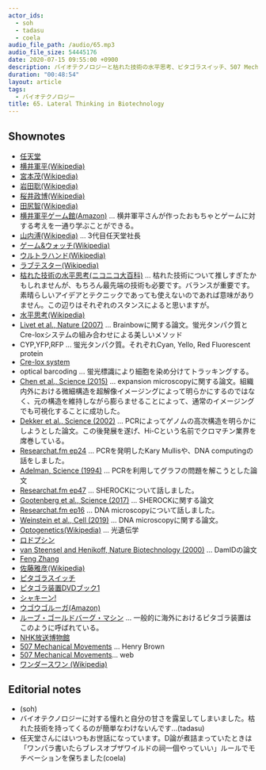 ```yaml
---
actor_ids:
  - soh
  - tadasu
  - coela
audio_file_path: /audio/65.mp3
audio_file_size: 54445176
date: 2020-07-15 09:55:00 +0900
description: バイオテクノロジーと枯れた技術の水平思考、ピタゴラスイッチ、507 Mechanical Movementsについて話しました。
duration: "00:48:54"
layout: article
tags:
  - バイオテクノロジー
title: 65. Lateral Thinking in Biotechnology
---
```




## Shownotes
- [任天堂](https://www.nintendo.com/)
- [横井軍平(Wikipedia)](https://ja.wikipedia.org/wiki/%E6%A8%AA%E4%BA%95%E8%BB%8D%E5%B9%B3)
- [宮本茂(Wikipedia)](https://ja.wikipedia.org/wiki/%E5%AE%AE%E6%9C%AC%E8%8C%82)
- [岩田聡(Wikipedia)](https://ja.wikipedia.org/wiki/%E5%B2%A9%E7%94%B0%E8%81%A1)
- [桜井政博(Wikipedia)](https://ja.wikipedia.org/wiki/%E6%A1%9C%E4%BA%95%E6%94%BF%E5%8D%9A)
- [田尻智(Wikipedia)](https://ja.wikipedia.org/wiki/%E7%94%B0%E5%B0%BB%E6%99%BA)
- [横井軍平ゲーム館(Amazon)](https://www.amazon.co.jp/dp/4480432930/?tag=researchatf04-22) ... 横井軍平さんが作ったおもちゃとゲームに対する考えを一通り学ぶことができる。
- [山内溥(Wikipedia)](https://ja.wikipedia.org/wiki/%E5%B1%B1%E5%86%85%E6%BA%A5) ... 3代目任天堂社長
- [ゲーム&ウォッチ(Wikipedia)](https://ja.wikipedia.org/wiki/%E3%82%B2%E3%83%BC%E3%83%A0%26%E3%82%A6%E3%82%AA%E3%83%83%E3%83%81)
- [ウルトラハンド(Wikipedia)](https://ja.wikipedia.org/wiki/%E3%82%A6%E3%83%AB%E3%83%88%E3%83%A9%E3%83%8F%E3%83%B3%E3%83%89)
- [ラブテスター(Wikipedia)](https://ja.wikipedia.org/wiki/%E3%83%A9%E3%83%96%E3%83%86%E3%82%B9%E3%82%BF%E3%83%BC)
- [枯れた技術の水平思考(ニコニコ大百科)](https://dic.nicovideo.jp/a/%E6%9E%AF%E3%82%8C%E3%81%9F%E6%8A%80%E8%A1%93%E3%81%AE%E6%B0%B4%E5%B9%B3%E6%80%9D%E8%80%83) ... 枯れた技術について推しすぎたかもしれませんが、もちろん最先端の技術も必要です。バランスが重要です。素晴らしいアイデアとテクニックであっても使えないのであれば意味がありません。この辺りはそれぞれのスタンスによると思いますが。
- [水平思考(Wikipedia)](https://ja.wikipedia.org/wiki/%E6%B0%B4%E5%B9%B3%E6%80%9D%E8%80%83)
- [Livet et al., Nature (2007)](https://www.nature.com/articles/nature06293) ... Brainbowに関する論文。蛍光タンパク質とCre-loxシステムの組み合わせによる美しいメソッド
- CYP,YFP,RFP ... 蛍光タンパク質。それぞれCyan, Yello, Red Fluorescent protein
- [Cre-lox system](https://www.addgene.org/collections/cre-lox/)
- optical barcoding ... 蛍光標識により細胞を染め分けてトラッキングする。
- [Chen et al., Science (2015)](https://science.sciencemag.org/content/347/6221/543) ... expansion microscopyに関する論文。組織内外における微細構造を超解像イメージングによって明らかにするのではなく、元の構造を維持しながら膨らませることによって、通常のイメージングでも可視化することに成功した。
- [Dekker et al., Science (2002)](https://science.sciencemag.org/content/295/5558/1306) ... PCRによってゲノムの高次構造を明らかにしようとした論文。この後発展を遂げ、Hi-Cという名前でクロマチン業界を席巻している。
- [Researchat.fm ep24](https://researchat.fm/episode/24) ... PCRを発明したKary Mullisや、DNA computingの話をしました。
- [Adelman, Science (1994)](https://www2.cs.duke.edu/courses/cps296.4/spring04/papers/Adleman94.pdf) ... PCRを利用してグラフの問題を解こうとした論文
- [Researchat.fm ep47](https://researchat.fm/episode/47) ... SHEROCKについて話しました。
- [Gootenberg et al., Science (2017)](https://pubmed.ncbi.nlm.nih.gov/28408723/) ... SHEROCKに関する論文
- [Researchat.fm ep16](https://researchat.fm/episode/16) ... DNA microscopyについて話しました。
- [Weinstein et al., Cell (2019)](https://www.sciencedirect.com/science/article/pii/S0092867419305471) ... DNA microscopyに関する論文。
- [Optogenetics(Wikipedia)](https://en.wikipedia.org/wiki/Optogenetics) ... 光遺伝学
- [ロドプシン](https://bsd.neuroinf.jp/wiki/%E3%83%AD%E3%83%89%E3%83%97%E3%82%B7%E3%83%B3)
- [van Steensel and Henikoff, Nature Biotechnology (2000)](https://www.nature.com/articles/nbt0400_424) ... DamIDの論文
- [Feng Zhang](https://mcgovern.mit.edu/profile/feng-zhang/)
- [佐藤雅彦(Wikipedia)](https://ja.wikipedia.org/wiki/%E4%BD%90%E8%97%A4%E9%9B%85%E5%BD%A6_(%E3%83%A1%E3%83%87%E3%82%A3%E3%82%A2%E3%82%AF%E3%83%AA%E3%82%A8%E3%83%BC%E3%82%BF%E3%83%BC))
- [ピタゴラスイッチ](https://www2.nhk.or.jp/archives/tv60bin/detail/index.cgi?das_id=D0009020048_00000)
- [ピタゴラ装置DVDブック1 ](https://www.amazon.co.jp/dp/B000HOL7HY/?tag=researchatf04-22)
- [シャキーン!](https://www.nhk.jp/p/shakiin/ts/2QQKWV9GM9/)
- [ウゴウゴルーガ(Amazon)](https://www.amazon.co.jp/dp/B001OYH6FI/?tag=researchatf04-22)
- [ルーブ・ゴールドバーグ・マシン](https://ja.wikipedia.org/wiki/%E3%83%AB%E3%83%BC%E3%83%96%E3%83%BB%E3%82%B4%E3%83%BC%E3%83%AB%E3%83%89%E3%83%90%E3%83%BC%E3%82%B0%E3%83%BB%E3%83%9E%E3%82%B7%E3%83%B3) ... 一般的に海外におけるピタゴラ装置はこのように呼ばれている。
- [NHK放送博物館](http://www.nhk.or.jp/museum/)
- [507 Mechanical Movements](https://www.amazon.co.jp/dp/B083F744PT/?tag=researchatf04-22) ... Henry Brown
- [507 Mechanical Movements](http://507movements.com/)... web
- [ワンダースワン (Wikipedia)](https://ja.wikipedia.org/wiki/%E3%83%AF%E3%83%B3%E3%83%80%E3%83%BC%E3%82%B9%E3%83%AF%E3%83%B3)

## Editorial notes
- (soh)
- バイオテクノロジーに対する憧れと自分の甘さを露呈してしまいました。枯れた技術を持ってくるのが簡単なわけないんです...(tadasu)
- 任天堂さんにはいつもお世話になっています。D論が煮詰まっていたときは「ワンパラ書いたらブレスオブザワイルドの祠一個やっていい」ルールでモチベーションを保ちました(coela)
